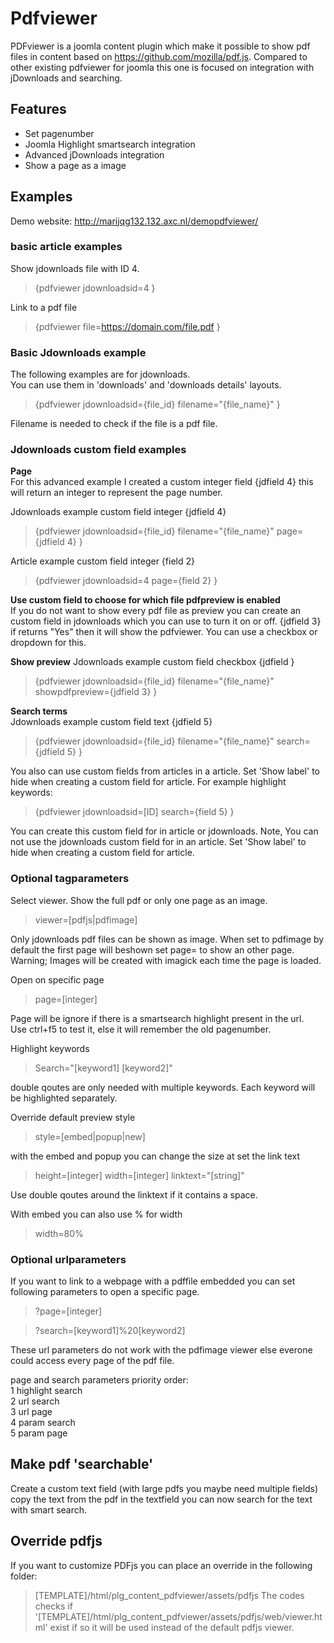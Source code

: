 # Pdfviewer
PDFviewer is a joomla content plugin which make it possible to show pdf files in content based on https://github.com/mozilla/pdf.js.
Compared to other existing pdfviewer for joomla this one is focused on integration with jDownloads and searching.

## Features

- Set pagenumber
- Joomla Highlight smartsearch integration
- Advanced jDownloads integration
- Show a page as a image

## Examples

Demo website: http://marijqg132.132.axc.nl/demopdfviewer/

### basic article examples

Show jdownloads file with ID 4.  
>{pdfviewer jdownloadsid=4 }

Link to a pdf file  
>{pdfviewer file=https://domain.com/file.pdf }  

### Basic Jdownloads example

The following examples are for jdownloads.  
You can use them in &#39;downloads&#39; and &#39;downloads details&#39; layouts.

>{pdfviewer jdownloadsid={file\_id} filename="{file\_name}" }
    
Filename is needed to check if the file is a pdf file.

### Jdownloads custom field examples

**Page**  
For this advanced example I created a custom integer field {jdfield 4} this will return an integer to represent the page number. 

Jdownloads example custom field integer {jdfield 4}  
>{pdfviewer jdownloadsid={file\_id} filename="{file\_name}" page={jdfield 4} }

Article example custom field integer {field 2}  
>{pdfviewer jdownloadsid=4 page={field 2} } 

**Use custom field to choose for which file pdfpreview is enabled**  
If you do not want to show every pdf file as preview you can create an custom field in jdownloads which you can use to turn it on or off.
{jdfield 3} if returns &quot;Yes&quot; then it will show the pdfviewer. You can use a checkbox or dropdown for this.

**Show preview**
Jdownloads example custom field checkbox {jdfield }  
>{pdfviewer jdownloadsid={file\_id} filename="{file\_name}" showpdfpreview={jdfield 3} }

**Search terms**  
Jdownloads example custom field text {jdfield 5}  
>{pdfviewer jdownloadsid={file\_id} filename="{file\_name}" search={jdfield 5} }

You also can use custom fields from articles in a article. Set 'Show label' to hide when creating a custom field for article. For example highlight keywords:
>{pdfviewer jdownloadsid=[ID] search={field 5} }

You can create this custom field for in article or jdownloads. Note, You can not use the jdownloads custom field for in an article. Set 'Show label' to hide when creating a custom field for article. 

### Optional tagparameters

Select viewer. Show the full pdf or only one page as an image.
>viewer=[pdfjs|pdfimage]

Only jdownloads pdf files can be shown as image. When set to pdfimage by default the first page will beshown set page= to show an other page. Warning; Images will be created with imagick each time the page is loaded. 

Open on specific page
>page=[integer]

Page will be ignore if there is a smartsearch highlight present in the url.  
Use ctrl+f5 to test it, else it will remember the old pagenumber.

Highlight keywords
>Search="[keyword1] [keyword2]" 

double qoutes are only needed with multiple keywords. Each keyword will be highlighted separately.

Override default preview style  
>style=[embed|popup|new]

with the embed and popup you can change the size at set the link text
>height=[integer] width=[integer] linktext="[string]"

Use double qoutes around the linktext if it contains a space.

With embed you can also use % for width
>width=80%

### Optional urlparameters  
  
If you want to link to a webpage with a pdffile embedded you can set following parameters to open a specific page.  
  
>?page=[integer]  
  
>?search=[keyword1]%20[keyword2]  
  
These url parameters do not work with the pdfimage viewer else everone could access every page of the pdf file.  

page and search parameters priority order:  
1 highlight search  
2 url search  
3 url page  
4 param search  
5 param page  
				
  
## Make pdf 'searchable'
Create a custom text field (with large pdfs you maybe need multiple fields) copy the text from the pdf in the textfield you can now search for the text with smart search.

## Override pdfjs

If you want to customize PDFjs you can place an override in the following folder:
>[TEMPLATE]/html/plg_content_pdfviewer/assets/pdfjs
The codes checks if  '[TEMPLATE]/html/plg_content_pdfviewer/assets/pdfjs/web/viewer.html' exist if so it will be used instead of the default pdfjs viewer.
